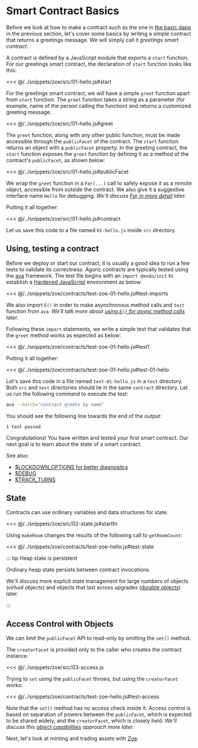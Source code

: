 # Smart Contract Basics

Before we look at how to make a contract such as the one in [the
basic dapp](../getting-started/) in the previous section, let's cover some basics by writing a simple contract that returns a greetings message. We will simply call it _greetings smart contract_. 

A contract is defined by a JavaScript module that exports a `start` function. For our greetings smart contract, the declaration of `start` function looks like this:

<<< @/../snippets/zoe/src/01-hello.js#start

For the greetings smart contract, we will have a simple `greet` function apart from `start` function. The `greet` function takes a string as a parameter (for example, name of the person calling the function) and returns a customized greeting message.

<<< @/../snippets/zoe/src/01-hello.js#greet

The `greet` function, along with any other public function, must be made accessible through the `publicFacet` of the contract. The `start` function returns an object with a `publicFacet` property. In the greeting contract, the `start` function exposes the `greet` function by defining it as a method of the contract's `publicFacet`, as shown below:

<<< @/../snippets/zoe/src/01-hello.js#publicFacet

We wrap the `greet` function in a `Far(...)` call to safely expose it as a remote object, accessible from outside the contract.
We also give it a suggestive interface name `Hello` for debugging.
_We'll discuss [Far in more detail](../js-programming/far) later._

Putting it all together:

<<< @/../snippets/zoe/src/01-hello.js#contract

Let us save this code to a file named `01-hello.js` inside `src` directory. 
## Using, testing a contract

Before we deploy or start our contract, it is usually a good idea to run a few tests to validate its correctness. Agoric contracts are typically tested using the [ava](https://github.com/avajs/ava) framework. The test file begins with an `import @endo/init` to establish a [Hardened JavaScript](../js-programming/hardened-js) environment as below:

<<< @/../snippets/zoe/contracts/test-zoe-01-hello.js#test-imports

We also import `E()` in order to make asynchronous method calls and `test` function from `ava`. _We'll talk more about [using `E()` for async method calls](../js-programming/eventual-send) later._

Following these `import` statements, we write a simple test that validates that the `greet` method works as expected as below:

<<< @/../snippets/zoe/contracts/test-zoe-01-hello.js#test1


Putting it all together:

<<< @/../snippets/zoe/contracts/test-zoe-01-hello.js#test-01-hello

Let's save this code in a file named `test-01-hello.js` in a `test` directory. Both `src` and `test` directories should lie in the same `contract` directory. Let us run the following command to execute the test:

```sh
ava --match="contract greets by name"
```
You should see the following line towards the end of the output:
```
1 test passed
```
Congratulations! You have written and tested your first smart contract. Our next goal is to learn about the state of a smart contract.

See also:

- [\$LOCKDOWN_OPTIONS for better diagnositcs](https://github.com/Agoric/agoric-sdk/wiki/Developing-with-better-error-diagnostics)
- [\$DEBUG](https://github.com/Agoric/agoric-sdk/blob/master/docs/env.md#debug)
- [\$TRACK_TURNS](https://github.com/Agoric/agoric-sdk/blob/master/docs/env.md#track_turns)

## State

Contracts can use ordinary variables and data structures for state.

<<< @/../snippets/zoe/src/02-state.js#startfn

Using `makeRoom` changes the results of the following call to `getRoomCount`:

<<< @/../snippets/zoe/contracts/test-zoe-hello.js#test-state

::: tip Heap state is persistent

Ordinary heap state persists between contract invocations.

We'll discuss more explicit state management for
large numbers of objects (_virtual objects_) and
objects that last across upgrades ([durable objects](./contract-upgrade#durability)) later.

:::

## Access Control with Objects

We can limit the `publicFacet` API to read-only by omitting the `set()` method.

The `creatorFacet` is provided only to the caller who creates the contract instance.

<<< @/../snippets/zoe/src/03-access.js

Trying to `set` using the `publicFacet` throws, but
using the `creatorFacet` works:

<<< @/../snippets/zoe/contracts/test-zoe-hello.js#test-access

Note that the `set()` method has no access check inside it.
Access control is based on separation of powers between
the `publicFacet`, which is expected to be shared widely,
and the `creatorFacet`, which is closely held.
_We'll discuss this [object capabilities](../js-programming/hardened-js#object-capabilities-ocaps) approach more later._

Next, let's look at minting and trading assets with [Zoe](../zoe/).
